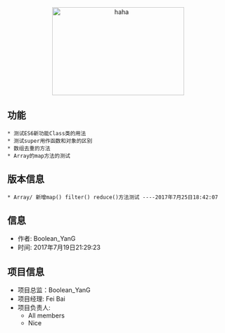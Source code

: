 
<div  align="center">    
<img src="http://i.imgur.com/KzGAHLE.png" width = "300" height = "200" alt="haha" align=center />
</div>

## 功能
	* 测试ES6新功能Class类的用法
	* 测试super用作函数和对象的区别
	* 数组去重的方法
	* Array的map方法的测试
## 版本信息

    * Array/ 新增map() filter() reduce()方法测试 ----2017年7月25日18:42:07

## 信息
* 作者: Boolean_YanG
* 时间: 2017年7月19日21:29:23

## 项目信息
* 项目总监：Boolean_YanG
* 项目经理: Fei Bai
* 项目负责人: 
	* All members
	* Nice

